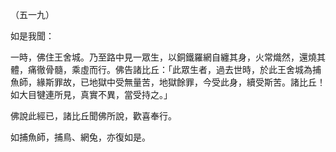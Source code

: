 （五一九）

如是我聞：

一時，佛住王舍城。乃至路中見一眾生，以銅鐵羅網自纏其身，火常熾然，還燒其體，痛徹骨髓，乘虛而行。佛告諸比丘：「此眾生者，過去世時，於此王舍城為捕魚師，緣斯罪故，已地獄中受無量苦，地獄餘罪，今受此身，續受斯苦。諸比丘！如大目犍連所見，真實不異，當受持之。」

佛說此經已，諸比丘聞佛所說，歡喜奉行。

如捕魚師，捕鳥、網兔，亦復如是。



